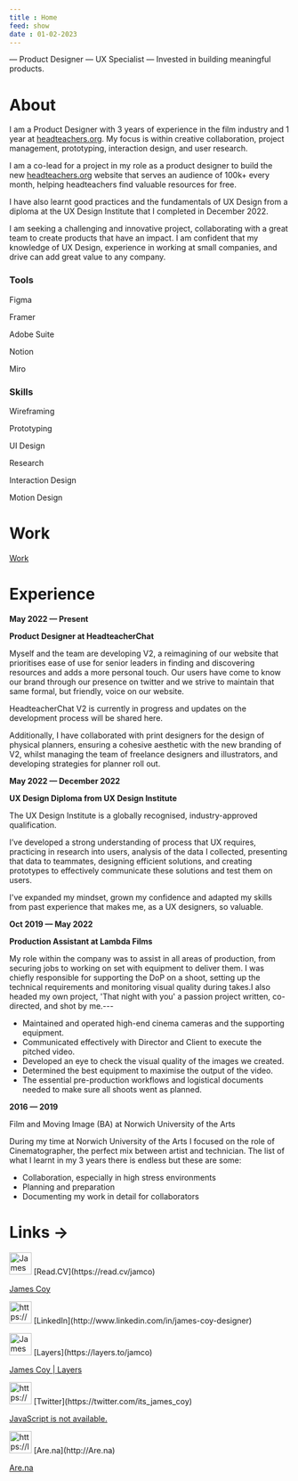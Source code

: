 ```yaml
---
title : Home
feed: show
date : 01-02-2023
---
```


— Product Designer — UX Specialist — Invested in building meaningful products.

# About

I am a Product Designer with 3 years of experience in the film industry and 1 year at [headteachers.org](http://headteachers.org/). My focus is within creative collaboration, project management, prototyping, interaction design, and user research.

I am a co-lead for a project in my role as a product designer to build the new [headteachers.org](http://headteachers.org/) website that serves an audience of 100k+ every month, helping headteachers find valuable resources for free.

I have also learnt good practices and the fundamentals of UX Design from a diploma at the UX Design Institute that I completed in December 2022.

I am seeking a challenging and innovative project, collaborating with a great team to create products that have an impact. I am confident that my knowledge of UX Design, experience in working at small companies, and drive can add great value to any company.

### Tools

Figma

Framer

Adobe Suite

Notion

Miro

### Skills

Wireframing

Prototyping

UI Design

Research

Interaction Design

Motion Design

# Work

[Work](James%20Coy%20e8801d29b2a448f386786c9a4c4d0e0d/Work%20ddc35f215d7145beba5dde7256965c30.csv)

# Experience

**May 2022 — Present**

**Product Designer at HeadteacherChat**

Myself and the team are developing V2, a reimagining of our website that prioritises ease of use for senior leaders in finding and discovering resources and adds a more personal touch. Our users have come to know our brand through our presence on twitter and we strive to maintain that same formal, but friendly, voice on our website.

HeadteacherChat V2 is currently in progress and updates on the development process will be shared here.

Additionally, I have collaborated with print designers for the design of physical planners, ensuring a cohesive aesthetic with the new branding of V2, whilst managing the team of freelance designers and illustrators, and developing strategies for planner roll out.

**May 2022 — December 2022**

**UX Design Diploma from UX Design Institute**

The UX Design Institute is a globally recognised, industry-approved qualification.

I’ve developed a strong understanding of process that UX requires, practicing in research into users, analysis of the data I collected, presenting that data to teammates, designing efficient solutions, and creating prototypes to effectively communicate these solutions and test them on users.

I've expanded my mindset, grown my confidence and adapted my skills from past experience that makes me, as a UX designers, so valuable.

**Oct 2019 — May 2022**

**Production Assistant at Lambda Films**

My role within the company was to assist in all areas of production, from securing jobs to working on set with equipment to deliver them. I was chiefly responsible for supporting the DoP on a shoot, setting up the technical requirements and monitoring visual quality during takes.I also headed my own project, 'That night with you' a passion project written, co-directed, and shot by me.---

- Maintained and operated high-end cinema cameras and the supporting equipment.
- Communicated effectively with Director and Client to execute the pitched video.
- Developed an eye to check the visual quality of the images we created.
- Determined the best equipment to maximise the output of the video.
- The essential pre-production workflows and logistical documents needed to make sure all shoots went as planned.

**2016 — 2019**

Film and Moving Image (BA) at Norwich University of the Arts

During my time at Norwich University of the Arts I focused on the role of Cinematographer, the perfect mix between artist and technician. The list of what I learnt in my 3 years there is endless but these are some:

- Collaboration, especially in high stress environments
- Planning and preparation
- Documenting my work in detail for collaborators

# Links →

<aside>
<img src="James%20Coy%20e8801d29b2a448f386786c9a4c4d0e0d/nRtT2z6H.png" alt="James%20Coy%20e8801d29b2a448f386786c9a4c4d0e0d/nRtT2z6H.png" width="40px" /> [Read.CV](https://read.cv/jamco)

[James Coy](https://read.cv/jamco)

</aside>

<aside>
<img src="https://c.neevacdn.net/image/fetch/s--Te3FbSU5--/https%3A//www.keesingtechnologies.com/wp-content/uploads/2018/07/Linkedin-Icon.png?savepath=Linkedin-Icon.png" alt="https://c.neevacdn.net/image/fetch/s--Te3FbSU5--/https%3A//www.keesingtechnologies.com/wp-content/uploads/2018/07/Linkedin-Icon.png?savepath=Linkedin-Icon.png" width="40px" /> [LinkedIn](http://www.linkedin.com/in/james-coy-designer)

[](http://www.linkedin.com/in/james-coy-designer)

</aside>

<aside>
<img src="James%20Coy%20e8801d29b2a448f386786c9a4c4d0e0d/logo-AKH74EZP.svg" alt="James%20Coy%20e8801d29b2a448f386786c9a4c4d0e0d/logo-AKH74EZP.svg" width="40px" /> [Layers](https://layers.to/jamco)

[James Coy | Layers](https://layers.to/jamco)

</aside>

<aside>
<img src="https://c.neevacdn.net/image/fetch/s--c53k4LFz--/https%3A//1000logos.net/wp-content/uploads/2017/06/Twitter-Logo.png?savepath=Twitter-Logo.png" alt="https://c.neevacdn.net/image/fetch/s--c53k4LFz--/https%3A//1000logos.net/wp-content/uploads/2017/06/Twitter-Logo.png?savepath=Twitter-Logo.png" width="40px" /> [Twitter](https://twitter.com/its_james_coy)

[JavaScript is not available.](https://twitter.com/its_james_coy)

</aside>

<aside>
<img src="https://lh3.googleusercontent.com/BgO5uK9kxGzg-0JJ5iSonKJ6AWe4xZtFCodM9tNaMtdBf4qDIO9U2_YZkeu9KPAX8GKU6aMQYcQBTwS5nerJkno5wQ=w128-h128-e365-rj-sc0x00ffffff" alt="https://lh3.googleusercontent.com/BgO5uK9kxGzg-0JJ5iSonKJ6AWe4xZtFCodM9tNaMtdBf4qDIO9U2_YZkeu9KPAX8GKU6aMQYcQBTwS5nerJkno5wQ=w128-h128-e365-rj-sc0x00ffffff" width="40px" /> [Are.na](http://Are.na)

[Are.na](https://www.are.na/settings)

</aside>